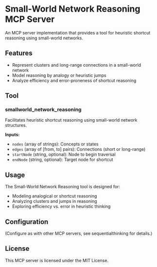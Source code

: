# Small-World Network Reasoning MCP Server

An MCP server implementation that provides a tool for heuristic shortcut reasoning using small-world networks.

## Features

- Represent clusters and long-range connections in a small-world network
- Model reasoning by analogy or heuristic jumps
- Analyze efficiency and error-proneness of shortcut reasoning

## Tool

### smallworld_network_reasoning

Facilitates heuristic shortcut reasoning using small-world network structures.

**Inputs:**
- `nodes` (array of strings): Concepts or states
- `edges` (array of [from, to] pairs): Connections (short or long-range)
- `startNode` (string, optional): Node to begin traversal
- `endNode` (string, optional): Target node for shortcut

## Usage

The Small-World Network Reasoning tool is designed for:
- Modeling analogical or shortcut reasoning
- Analyzing clusters and jumps in reasoning
- Exploring efficiency vs. error in heuristic thinking

## Configuration

(Configure as with other MCP servers, see sequentialthinking for details.)

## License

This MCP server is licensed under the MIT License. 